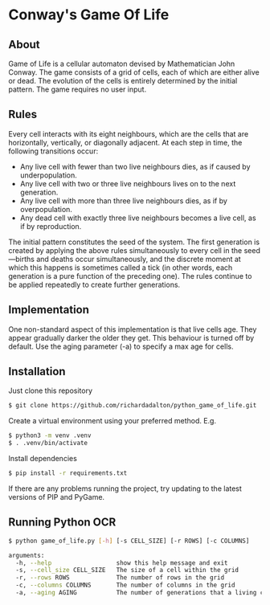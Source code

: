 # Conway's Game Of Life

## About
Game of Life is a cellular automaton devised by Mathematician John Conway. The game consists of a grid of cells, each of which are either alive or dead. The evolution of the cells is entirely determined by the initial pattern. The game requires no user input.

## Rules
Every cell interacts with its eight neighbours, which are the cells that are horizontally, vertically, or diagonally adjacent. At each step in time, the following transitions occur:

* Any live cell with fewer than two live neighbours dies, as if caused by underpopulation.
* Any live cell with two or three live neighbours lives on to the next generation.
* Any live cell with more than three live neighbours dies, as if by overpopulation.
* Any dead cell with exactly three live neighbours becomes a live cell, as if by reproduction.

The initial pattern constitutes the seed of the system. The first generation is created by applying the above rules simultaneously to every cell in the seed—births and deaths occur simultaneously, and the discrete moment at which this happens is sometimes called a tick (in other words, each generation is a pure function of the preceding one). The rules continue to be applied repeatedly to create further generations.

## Implementation
One non-standard aspect of this implementation is that live cells age. They appear gradually darker the older they get. This behaviour is turned off by default.  Use the aging parameter (-a) to specify a max age for cells.

## Installation

Just clone this repository

```bash
$ git clone https://github.com/richardadalton/python_game_of_life.git
```

Create a virtual environment using your preferred method. E.g.

```bash
$ python3 -m venv .venv
$ . .venv/bin/activate
```

Install dependencies

```bash
$ pip install -r requirements.txt
```

If there are any problems running the project, try updating to the latest versions of PIP and PyGame.

## Running Python OCR

```bash
$ python game_of_life.py [-h] [-s CELL_SIZE] [-r ROWS] [-c COLUMNS]

arguments:
  -h, --help                  show this help message and exit
  -s, --cell_size CELL_SIZE   The size of a cell within the grid
  -r, --rows ROWS             The number of rows in the grid
  -c, --columns COLUMNS       The number of columns in the grid
  -a, --aging AGING           The number of generations that a living cell survives, Default is forever
```
